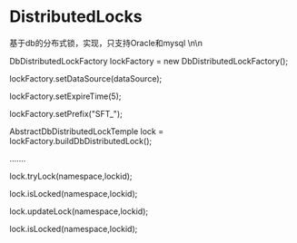 # DistributedLocks
基于db的分布式锁，实现，只支持Oracle和mysql
\n\n



DbDistributedLockFactory lockFactory = new DbDistributedLockFactory();

lockFactory.setDataSource(dataSource);

lockFactory.setExpireTime(5);

lockFactory.setPrefix("SFT_");

AbstractDbDistributedLockTemple lock = lockFactory.buildDbDistributedLock();



.......

lock.tryLock(namespace,lockid);

lock.isLocked(namespace,lockid);

lock.updateLock(namespace,lockid);

lock.isLocked(namespace,lockid);
